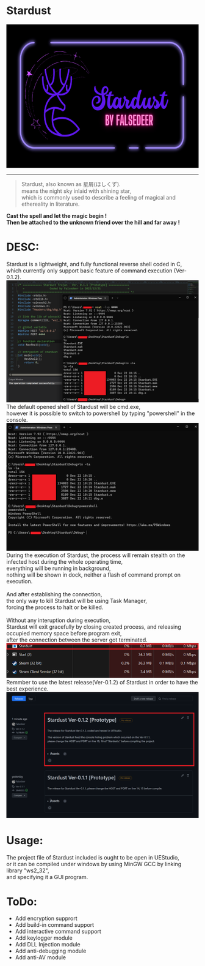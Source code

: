 # Stardust
<img src="https://raw.githubusercontent.com/Falsedeer/Stardust/main/Picture/banner.png" width="622" height="375"/>  

---  

> Stardust, also known as 星屑(ほしくず).  
> means the night sky inlaid with shining star,   
> which is commonly used to describe a feeling of magical and ethereality in literature.  

__Cast the spell and let the magic begin !__  
__Then be attached to the unknown friend over the hill and far away !__

# DESC:  
Stardust is a lightweight, and fully functional reverse shell coded in C,  
which currently only support basic feature of command execution (Ver-0.1.2).  
![](https://github.com/Falsedeer/Stardust/blob/main/Picture/2.png)
The default opened shell of Stardust will be cmd.exe,  
however it is possible to switch to powershell by typing "powershell" in the console.  
![](https://github.com/Falsedeer/Stardust/blob/main/Picture/3.png)
During the execution of Stardust, 
the process will remain stealth on the infected host during the whole operating time,  
everything will be running in background,  
nothing will be shown in dock, neither a flash of command prompt on execution.  
</br>
And after establishing the connection,  
the only way to kill Stardust will be using Task Manager,  
forcing the process to halt or be killed.  
</br>
Without any interuption during execution,  
Stardust will exit gracefully by closing created process, 
and releasing occupied memory space before program exit,  
after the connection between the server got terminated.
![](https://github.com/Falsedeer/Stardust/blob/main/Picture/4.png)
Remmber to use the latest release(Ver-0.1.2) of Stardust in order to have the best experience.  
![](https://raw.githubusercontent.com/Falsedeer/Stardust/main/Picture/1.png)

# Usage:
The project file of Stardust included is ought to be open in UEStudio,  
or it can be compiled under windows by using MinGW GCC by linking library "ws2_32",  
and specifying it a GUI program. 

# ToDo:
- Add encryption supprort  
- Add build-in command support
- Add interactive command support
- Add keylogger module  
- Add DLL Injection module  
- Add anti-debugging module  
- Add anti-AV module  

